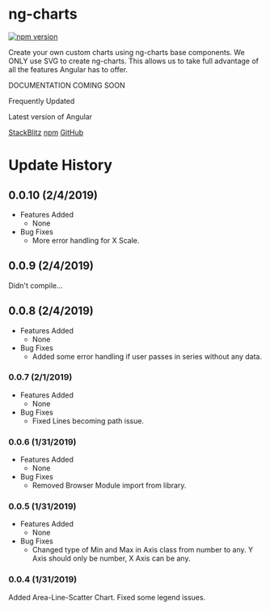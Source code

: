 # ng-charts
[![npm version](https://badge.fury.io/js/%40yarz-tech%2Fng-charts.svg)](https://badge.fury.io/js/%40yarz-tech%2Fng-charts)

Create your own custom charts using ng-charts base components.  We ONLY use SVG to create ng-charts.  This allows us to take full advantage of all the features Angular has to offer.

DOCUMENTATION COMING SOON

Frequently Updated

Latest version of Angular


[StackBlitz](https://stackblitz.com/edit/ng-charts)
[npm](https://www.npmjs.com/package/@yarz-tech/ng-charts)
[GitHub](https://github.com/yarz-tech/ng-charts)


# Update History

## 0.0.10 (2/4/2019)
- Features Added
  - None
- Bug Fixes
  - More error handling for X Scale.

## 0.0.9 (2/4/2019)
Didn't compile...

## 0.0.8 (2/4/2019)
- Features Added
  - None
- Bug Fixes
  - Added some error handling if user passes in series without any data.

### 0.0.7 (2/1/2019)
- Features Added
  - None
- Bug Fixes
  - Fixed Lines becoming path issue.

### 0.0.6 (1/31/2019)
- Features Added
  - None
- Bug Fixes
  - Removed Browser Module import from library.

### 0.0.5 (1/31/2019)
- Features Added
  - None
- Bug Fixes
  - Changed type of Min and Max in Axis class from number to any.  Y Axis should only be number, X Axis can be any.

### 0.0.4 (1/31/2019)
Added Area-Line-Scatter Chart.  Fixed some legend issues.
